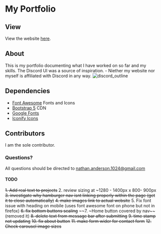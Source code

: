 # My Portfolio
## View
View the website [here](https://nathan-anderson-1024.github.io/Nathan-Anderson-1024/).

## About
This is my portfolio documenting what I have worked on so far and my skills.
The Discord UI was a source of inspiration. - Niether my website nor myself is affiliated with Discord in any way.
![discord_outline](https://user-images.githubusercontent.com/73272904/182255733-38eb5c37-d9fa-43bd-9b67-41dca164b40d.JPG)


## Dependencies
* [Font Awesome](https://fontawesome.com/) Fonts and Icons
* [Bootstrap 5](https://getbootstrap.com/docs/5.0/getting-started/introduction/) CDN
* [Google Fonts](https://fonts.google.com/about)
* [Iconify Icons](https://iconify.design/)
## Contributors
I am the sole contributor.

### Questions?
All questions should be directed to nathan.anderson.1024@gmail.com


#### TODO
~~1. Add real text to projects~~
2. review sizing at ~1280 - 1400px x 800- 900px
~~3. investigate why hamburger nav isnt linking properly within the page (get it to close automatically)~~
~~4. make images link to actual website~~
5. Fix font issue with heading on mobile (uses font awesome font on phone but not in firefox)
~~6. fix bottom buttons scaling~~
~~7. ~Home button covered by nav~~ (removed it)
~~8. delete text from message bar after submitting~~
~~9. time stamp not updating~~
~~10.   fix about button~~
~~11.   make form wider for contact form~~
~~12.   Check carousel image sizes~~



   
